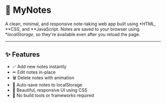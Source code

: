 
# 📝 MyNotes

A clean, minimal, and responsive note-taking web app built using *HTML, **CSS, and **JavaScript. Notes are saved to your browser using **localStorage*, so they're available even after you reload the page.

---

## ✨ Features

- ✅ Add new notes instantly
- ✏ Edit notes in-place
- 🗑 Delete notes with animation
- 💾 Auto-save notes to localStorage
- 🎨 Beautiful, responsive UI using CSS
- 🚀 No build tools or frameworks required
